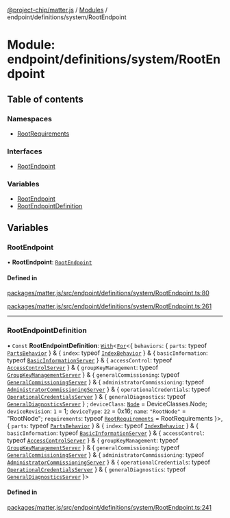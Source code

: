 [@project-chip/matter.js](../README.md) / [Modules](../modules.md) / endpoint/definitions/system/RootEndpoint

# Module: endpoint/definitions/system/RootEndpoint

## Table of contents

### Namespaces

- [RootRequirements](endpoint_definitions_system_RootEndpoint.RootRequirements.md)

### Interfaces

- [RootEndpoint](../interfaces/endpoint_definitions_system_RootEndpoint.RootEndpoint.md)

### Variables

- [RootEndpoint](endpoint_definitions_system_RootEndpoint.md#rootendpoint)
- [RootEndpointDefinition](endpoint_definitions_system_RootEndpoint.md#rootendpointdefinition)

## Variables

### RootEndpoint

• **RootEndpoint**: [`RootEndpoint`](../interfaces/endpoint_definitions_system_RootEndpoint.RootEndpoint.md)

#### Defined in

[packages/matter.js/src/endpoint/definitions/system/RootEndpoint.ts:80](https://github.com/project-chip/matter.js/blob/2d9f2165d2672864fda3496a6d0d5f93597f82c6/packages/matter.js/src/endpoint/definitions/system/RootEndpoint.ts#L80)

[packages/matter.js/src/endpoint/definitions/system/RootEndpoint.ts:261](https://github.com/project-chip/matter.js/blob/2d9f2165d2672864fda3496a6d0d5f93597f82c6/packages/matter.js/src/endpoint/definitions/system/RootEndpoint.ts#L261)

___

### RootEndpointDefinition

• `Const` **RootEndpointDefinition**: [`With`](node_export._internal_.md#with)\<[`For`](behavior_cluster_export._internal_.EndpointType.md#for)\<\{ `behaviors`: \{ `parts`: typeof [`PartsBehavior`](../classes/node_export._internal_.PartsBehavior.md)  } & \{ `index`: typeof [`IndexBehavior`](node_export._internal_.IndexBehavior.md)  } & \{ `basicInformation`: typeof [`BasicInformationServer`](behavior_definitions_basic_information_export.BasicInformationServer.md)  } & \{ `accessControl`: typeof [`AccessControlServer`](behavior_definitions_access_control_export.AccessControlServer.md)  } & \{ `groupKeyManagement`: typeof [`GroupKeyManagementServer`](../classes/behavior_definitions_group_key_management_export.GroupKeyManagementServer.md)  } & \{ `generalCommissioning`: typeof [`GeneralCommissioningServer`](behavior_definitions_general_commissioning_export.GeneralCommissioningServer.md)  } & \{ `administratorCommissioning`: typeof [`AdministratorCommissioningServer`](behavior_definitions_administrator_commissioning_export.AdministratorCommissioningServer.md)  } & \{ `operationalCredentials`: typeof [`OperationalCredentialsServer`](behavior_definitions_operational_credentials_export.OperationalCredentialsServer.md)  } & \{ `generalDiagnostics`: typeof [`GeneralDiagnosticsServer`](behavior_definitions_general_diagnostics_export.GeneralDiagnosticsServer.md)  } ; `deviceClass`: [`Node`](../enums/device_export.DeviceClasses.md#node) = DeviceClasses.Node; `deviceRevision`: ``1`` = 1; `deviceType`: ``22`` = 0x16; `name`: ``"RootNode"`` = "RootNode"; `requirements`: typeof [`RootRequirements`](endpoint_definitions_system_RootEndpoint.RootRequirements.md) = RootRequirements }\>, \{ `parts`: typeof [`PartsBehavior`](../classes/node_export._internal_.PartsBehavior.md)  } & \{ `index`: typeof [`IndexBehavior`](node_export._internal_.IndexBehavior.md)  } & \{ `basicInformation`: typeof [`BasicInformationServer`](behavior_definitions_basic_information_export.BasicInformationServer.md)  } & \{ `accessControl`: typeof [`AccessControlServer`](behavior_definitions_access_control_export.AccessControlServer.md)  } & \{ `groupKeyManagement`: typeof [`GroupKeyManagementServer`](../classes/behavior_definitions_group_key_management_export.GroupKeyManagementServer.md)  } & \{ `generalCommissioning`: typeof [`GeneralCommissioningServer`](behavior_definitions_general_commissioning_export.GeneralCommissioningServer.md)  } & \{ `administratorCommissioning`: typeof [`AdministratorCommissioningServer`](behavior_definitions_administrator_commissioning_export.AdministratorCommissioningServer.md)  } & \{ `operationalCredentials`: typeof [`OperationalCredentialsServer`](behavior_definitions_operational_credentials_export.OperationalCredentialsServer.md)  } & \{ `generalDiagnostics`: typeof [`GeneralDiagnosticsServer`](behavior_definitions_general_diagnostics_export.GeneralDiagnosticsServer.md)  }\>

#### Defined in

[packages/matter.js/src/endpoint/definitions/system/RootEndpoint.ts:241](https://github.com/project-chip/matter.js/blob/2d9f2165d2672864fda3496a6d0d5f93597f82c6/packages/matter.js/src/endpoint/definitions/system/RootEndpoint.ts#L241)
